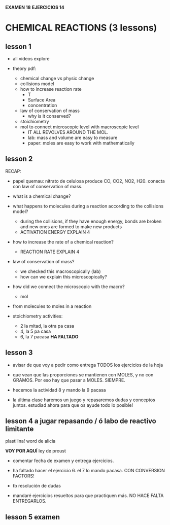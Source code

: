 **EXAMEN 18**
**EJERCICIOS 14**

# CHEMICAL REACTIONS (3 lessons)
## lesson 1
- all videos explore

- theory pdf:
    - chemical change vs physic change
    - collisions model
    - how to increase reaction rate
        - T
        - Surface Area
        - concentration
    - law of conservation of mass
        - why is it conserved?
    - stoichiometry
    - mol to connect microscopic level with macroscopic level
        - IT ALL REVOLVES AROUND THE MOL.
        - lab: mass and volume are easy to measure
        - paper: moles are easy to work with mathematically

## lesson 2

RECAP: 
- papel quemau: nitrato de celulosa produce CO, CO2, NO2, H20. conecta con law of conservation of mass.

- what is a chemical change?
- what happens to molecules during a reaction according to the collisions model?
    - during the collisions, if they have enough energy, bonds are broken and new ones are formed to make new products
    - ACTIVATION ENERGY EXPLAIN 4
- how to increase the rate of a chemical reaction?
    - REACTION RATE EXPLAIN 4
- law of conservation of mass?
    - we checked this macroscopically (lab)
    - how can we explain this microscopically?
- how did we connect the microscopic with the macro?
    - mol

- from molecules to moles in a reaction

- stoichiometry activities:
    - 2 la mitad, la otra pa casa
    - 4, la 5 pa casa 
    - 6, la 7 pacasa **HA FALTADO**

## lesson 3 
- avisar de que voy a pedir como entrega TODOS los ejercicios de la hoja

- que vean que las proporciones se mantienen con MOLES, y no con GRAMOS. Por eso hay que pasar a MOLES. SIEMPRE.   
- hecemos la actividad 8 y mando la 9 pacasa

- la última clase haremos un juego y repasaremos dudas y conceptos juntos. estudiad ahora para que os ayude todo lo posible!

## lesson 4 a jugar repasando / ó labo de reactivo limitante

plastilina! word de alicia

**VOY POR AQUÍ** ley de proust
- comentar fecha de examen y entrega ejercicios.
- ha faltado hacer el ejercicio 6. el 7 lo mando pacasa. CON CONVERSION FACTORS!

- tb resolución de dudas

- mandaré ejercicios resueltos para que practiquen más. NO HACE FALTA ENTREGARLOS.

## lesson 5 examen